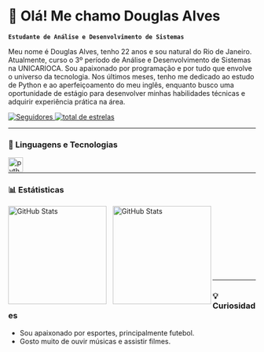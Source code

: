 # 👋 Olá! Me chamo Douglas Alves 

**`Estudante de Análise e Desenvolvimento de Sistemas`**

Meu nome é Douglas Alves, tenho 22 anos e sou natural do Rio de Janeiro.
Atualmente, curso o 3º período de Análise e Desenvolvimento de Sistemas na UNICARIOCA. Sou apaixonado por programação e por tudo que envolve o universo da tecnologia. 
Nos últimos meses, tenho me dedicado ao estudo de Python e ao aperfeiçoamento do meu inglês, enquanto busco uma oportunidade de estágio para desenvolver minhas habilidades técnicas e adquirir experiência prática na área.

<p align="left"> 
    <a href="https://github.com/1dggz?tab=followers">
        <img 
        alt="Seguidores" 
        title="Me siga no Github" 
        src="https://custom-icon-badges.demolab.com/github/followers/1dggz?color=236ad3&labelColor=1155ba&style=for-the-badge&logo=github&label=Seguidores&logoColor=white"
        />
    </a>
    <a href="https://github.com/1dggz?tab=repositories&sort=stargazers">
        <img 
        alt="total de estrelas" 
        title="Total de estrelas no GitHub" 
        src="https://custom-icon-badges.demolab.com/github/stars/1dggz?color=55960c&style=for-the-badge&label=Estrelas&labelColor=488207&logo=star"
        />
    </a>
</p>

---
### 🤖 Linguagens e Tecnologias

<img
    align="left"
    alt="python"
    title="python"
    width="30px"
    style="padding-right:10px;"
src="https://cdn.jsdelivr.net/gh/devicons/devicon@latest/icons/python/python-original.svg"
/>
<br/>

---
### 📊 Estátisticas

<p>
    <img
        align="left"
        alt="GitHub Stats"
        height="200"
        style="padding-right: 10px;"
        src="https://github-readme-stats.vercel.app/api?username=1dggz&show_icons=true&theme=github_dark&locale=pt-br" 
    />
    <img
        align="left"
        alt="GitHub Stats"
        height="200"
        src="https://github-readme-stats.vercel.app/api/top-langs/?username=1dggz&theme=github_dark&custom_title=Tecnologias" 
    />
<p>

<br/><br/><br/><br/><br/><br/><br/><br/>

---
### 💡 Curiosidades
 - Sou apaixonado por esportes, principalmente futebol.
 - Gosto muito de ouvir músicas e assistir filmes.
 
